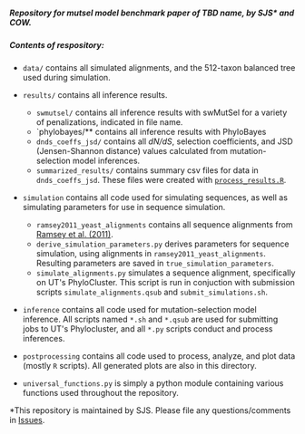 ##### Repository for *mutsel model benchmark paper of TBD name*, by SJS\* and COW. 

##### Contents of respository:

- `data/` contains all simulated alignments, and the 512-taxon balanced tree used during simulation.

- `results/` contains all inference results.
    - `swmutsel/` contains all inference results with swMutSel for a variety of penalizations, indicated in file name.
    - `phylobayes/** contains all inference results with PhyloBayes
    - `dnds_coeffs_jsd/` contains all *dN/dS*, selection coefficients, and JSD (Jensen-Shannon distance) values calculated from mutation-selection model inferences.
    - `summarized_results/` contains summary csv files for data in `dnds_coeffs_jsd`. These files were created with [`process_results.R`](../postprocessing/process_results.R).

- `simulation` contains all code used for simulating sequences, as well as simulating parameters for use in sequence simulation. 
    - `ramsey2011_yeast_alignments` contains all sequence alignments from [Ramsey et al. (2011)](http://www.genetics.org/cgi/pmidlookup?view=long&pmid=21467571). 
    - `derive_simulation_parameters.py` derives parameters for sequence simulation, using alignments in `ramsey2011_yeast_alignments`. Resulting parameters are saved in `true_simulation_parameters`.
    - `simulate_alignments.py` simulates a sequence alignment, specifically on UT's PhyloCluster. This script is run in conjuction with submission scripts `simulate_alignments.qsub` and `submit_simulations.sh`.
    
- `inference` contains all code used for mutation-selection model inference. All scripts named `*.sh` and `*.qsub` are used for submitting jobs to UT's Phylocluster, and all `*.py` scripts conduct and process inferences. 

- `postprocessing` contains all code used to process, analyze, and plot data (mostly `R` scripts). All generated plots are also in this directory.

- `universal_functions.py` is simply a python module containing various functions used throughout the repository.


\*This repository is maintained by SJS. Please file any questions/comments in [Issues](https://github.com/sjspielman/mutsel_benchmark/issues/).
